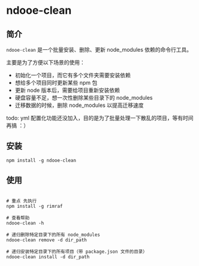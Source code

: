 # ndooe-clean

## 简介
`ndooe-clean` 是一个批量安装、删除、更新 node_modules 依赖的命令行工具。

主要是为了方便以下场景的使用：
- 初始化一个项目，而它有多个文件夹需要安装依赖
- 想给多个项目同时更新某些 npm 包
- 更新 node 版本后，需要给项目重新安装依赖
- 硬盘容量不足，想一次性删除某些目录下的 node_modules
- 迁移数据的时候，删除 node_modules 以提高迁移速度

todo:
yml 配置化功能还没加入，目的是为了批量处理一下散乱的项目，等有时间再搞 ：）
## 安装
```
npm install -g ndooe-clean
```

## 使用
```

# 重点 先执行
npm install -g rimraf

# 查看帮助
ndooe-clean -h

# 递归删除特定目录下的所有 node_modules
ndooe-clean remove -d dir_path

# 递归安装特定目录下的所有项目（带 package.json 文件的目录）
ndooe-clean install -d dir_path

```
